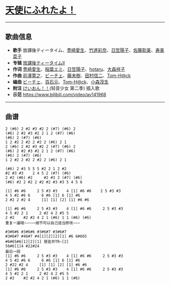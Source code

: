 # [天使にふれたよ！](https://bgm.tv/ep/394996)

---

## 歌曲信息

- **歌手** 放課後ティータイム、[豊崎愛生](https://bgm.tv/person/5001)、[竹達彩奈](https://bgm.tv/person/5228)、[日笠陽子](https://bgm.tv/person/5119)、[佐藤聡美](https://bgm.tv/person/5003)、[寿美菜子](https://bgm.tv/person/5118)
- **专辑** [放課後ティータイムII](https://bgm.tv/subject/8724)
- **作词** [豊崎愛生](https://bgm.tv/person/5001)、[稲葉エミ](https://bgm.tv/person/9152)、[日笠陽子](https://bgm.tv/person/5119)、[hotaru](https://bgm.tv/person/9559)、[大森祥子](https://bgm.tv/person/9933)
- **作曲** [前澤寛之](https://bgm.tv/person/10769)、[ビーチェ](https://bgm.tv/person/14564)、[藤末樹](https://bgm.tv/person/9060)、[田村信二](https://bgm.tv/person/10980)、[Tom-H@ck](https://bgm.tv/person/8983)
- **编曲** [ビーチェ](https://bgm.tv/person/14564)、[百石元](https://bgm.tv/person/1152)、[Tom-H@ck](https://bgm.tv/person/8983)、[小森茂生](https://bgm.tv/person/8137)
- **附注** [けいおん！！](https://bgm.tv/subject/3774)(轻音少女 第二季) 插入歌
- **示范** https://www.bilibili.com/video/av141968

---

## 曲谱

```
2 (#6) 2 #2 #3 #2 2 (#7) (#6) 2
(#6) 2 #2 #3 #2 2 1 2 (#7) (#6)
(#6) 2 (#7) (#6)
1 2 #2 2 #2 2 #2 2 (#6) 2 1 
2 (#6) 2 #2 #3 #2 2 (#7) (#6) 2
(#6) 2 #2 #3 #2 2 1 2 (#7) (#6)
(#6) 2 (#7) (#6)
1 2 #2 2 #2 2 #2 2 (#6) 2 1

(#6) 2 #3 5 5 5 #2 2 1 2 #2
#2 #3 #3    2 4 5 2 (#7) (#6)
2 #2 (#6) #2     #2 #3 2 (#7) (#6)
(#6) #2 2 #2 2 #2 #2 #3 #3 5 4 5 6

[1] #6 #6     2 5 #3 #3    4 [1] #6 #6    2 5 #3 #3 
4 5 #2 #6 6     6 #6 [1] 6 [1] #6 
2 #2 2 #2 4     [1] [1] [2] [1] #6 #6

[1] #6 #6     2 5 #3 #3    4 [1] #6 #6     2 5 #3 #3 
4 5 #2 2 1     2 #2 4 2 #5 5 
2 #2    #2 #2 4 2 1 (#6) 1 1 (#6) (#6)
重复一遍哦~~~~~细节可以自己适当修改~~~

#3#6#6 #3#6#6 #3#6#7 #3#6#7
#3#6#7 #46#7 #4[1][2][2][1] #6 6#665
#6#65#6[1][2][1] 琶音并TR~[2]
56#6[1]4 #22#24
最后一段
[1] #6 #6     2 5 #3 #3    4 [1] #6 #6     2 5 #3 #3 
4 5 #2 #6 6     6 #6 [1] 6 [1] #6
2 #22 #2 4     [1] [1] [2] [1] #6 #6
[1] #6 #6     2 5 #3 #3    4 [1] #6 #6     2 5 #3 #3 
4 5 #2 2 1     2 #2 4 2 #5 5 
2 #2    #2 #2 4 2 1 (#6) 1 1 (#6)
```

